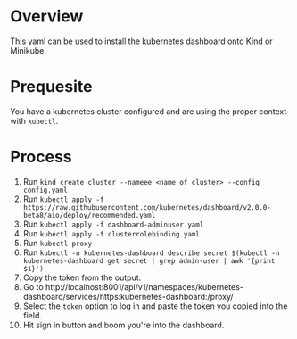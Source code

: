 # Overview
This yaml can be used to install the kubernetes dashboard onto Kind or Minikube. 

# Prequesite
You have a kubernetes cluster configured and are using the proper context with `kubectl`. 

# Process
1. Run `kind create cluster --nameee <name of cluster> --config config.yaml`
2. Run `kubectl apply -f https://raw.githubusercontent.com/kubernetes/dashboard/v2.0.0-beta8/aio/deploy/recommended.yaml`
3. Run `kubectl apply -f dashboard-adminuser.yaml`
4. Run `kubectl apply -f clusterrolebinding.yaml`
5. Run `kubectl proxy`
6. Run `kubectl -n kubernetes-dashboard describe secret $(kubectl -n kubernetes-dashboard get secret | grep admin-user | awk '{print $1}')`
7. Copy the token from the output. 
8. Go to http://localhost:8001/api/v1/namespaces/kubernetes-dashboard/services/https:kubernetes-dashboard:/proxy/
9. Select the `token` option to log in and paste the token you copied into the field. 
10. Hit sign in button and boom you're into the dashboard. 

